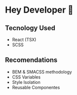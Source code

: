 # Hey Developer 👋

## Tecnology Used

-   React (TSX)
-   SCSS

## Recomendations

-   BEM & SMACSS methodology
-   CSS Variables
-   Style Isolation
-   Reusable Componentes
